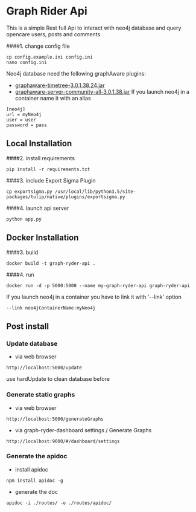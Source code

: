 # Graph Rider Api
This is a simple Rest full Api to interact with neo4j database and query opencare users, posts and comments

####1. change config file
```
cp config.example.ini config.ini
nano config.ini
```
Neo4j database need the following graphAware plugins:
- [graphaware-timetree-3.0.1.38.24.jar](http://products.graphaware.com/download/timetree/graphaware-timetree-3.0.1.38.24.jar)
- [graphaware-server-community-all-3.0.1.38.jar](http://products.graphaware.com/download/framework-server-community/graphaware-server-community-all-3.0.1.38.jar)
If you launch neo4j in a container name it with an alias
```
[neo4j]
url = myNeo4j
user = user
password = pass
```
## Local Installation
####2. install requirements
```
pip install -r requirements.txt
```
####3. include Export Sigma Plugin
```
cp exportsigma.py /usr/local/lib/python3.5/site-packages/tulip/native/plugins/exportsigma.py
```
####4. launch api server
```
python app.py
```

## Docker Installation
####3. build
```
docker build -t graph-ryder-api .
```
####4. run
```
docker run -d -p 5000:5000 --name my-graph-ryder-api graph-ryder-api
```
If you launch neo4j in a container you have to link it with '--link' option
```
--link neo4jContainerName:myNeo4j
```
## Post install
### Update database
- via web browser
```
http://localhost:5000/update
```
use hardUpdate to clean database before
### Generate static graphs
- via web browser
```
http://localhost:5000/generateGraphs
```
- via graph-ryder-dashboard settings / Generate Graphs
```
http://localhost:9000/#/dashboard/settings
```
### Generate the apidoc
- install apidoc
```
npm install apidoc -g
```
- generate the doc
```
apidoc -i ./routes/ -o ./routes/apidoc/
```